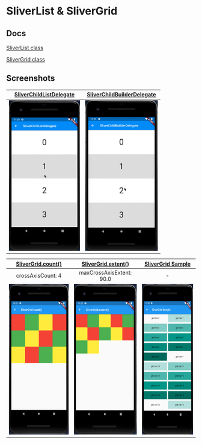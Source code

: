 # SliverList & SliverGrid

## Docs

[SliverList class](https://api.flutter.dev/flutter/widgets/SliverList-class.html)

[SliverGrid class](https://api.flutter.dev/flutter/widgets/SliverGrid-class.html)

## Screenshots

|[SliverChildListDelegate](lib/pages/sliver_child_list_delegate.dart)|[SliverChildBuilderDelegate](lib/pages/sliver_child_builder_delegate.dart)|
|:-:|:-:|
|<img src="./screenshots/gif/SliverChildListDelegate.gif" height="400" alt="Screenshot"/>|<img src="./screenshots/gif/SliverChildBuilderDelegate.gif" height="400" alt="Screenshot"/>|


|[SliverGrid.count()](lib/pages/sliver_grid_count.dart)|[SliverGrid.extent()](lib/pages/sliver_grid_extent.dart)|[SliverGrid Sample](lib/pages/sliver_grid_class_sample1.dart)|
|:-:|:-:|:-:|
|crossAxisCount: 4|maxCrossAxisExtent: 90.0|-|
|<img src="./screenshots/SliverGrid_count.png" height="400" alt="Screenshot"/>|<img src="./screenshots/SliverGrid_extent.png" height="400" alt="Screenshot"/>|<img src="./screenshots/SliverGrid_Sample.png" height="400" alt="Screenshot"/>|
